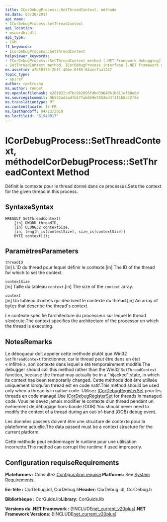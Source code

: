 ```yaml
---
title: ICorDebugProcess::SetThreadContext, méthode
ms.date: 03/30/2017
api_name:
- ICorDebugProcess.SetThreadContext
api_location:
- mscordbi.dll
api_type:
- COM
f1_keywords:
- ICorDebugProcess::SetThreadContext
helpviewer_keywords:
- ICorDebugProcess::SetThreadContext method [.NET Framework debugging]
- SetThreadContext method, ICorDebugProcess interface [.NET Framework debugging]
ms.assetid: a7b50175-2bf1-40be-8f65-64aec7aa1247
topic_type:
- apiref
author: rpetrusha
ms.author: ronpet
ms.openlocfilehash: e281022cd7bc9b2095fdbd3964061b811ef60e0d
ms.sourcegitcommit: 9b552addadfb57fab0b9e7852ed4f1f1b8a42f8e
ms.translationtype: MT
ms.contentlocale: fr-FR
ms.lasthandoff: 04/23/2019
ms.locfileid: "61949017"
---
```

# <a name="icordebugprocesssetthreadcontext-method"></a><span data-ttu-id="4eb69-102">ICorDebugProcess::SetThreadContext, méthode</span><span class="sxs-lookup"><span data-stu-id="4eb69-102">ICorDebugProcess::SetThreadContext Method</span></span>
<span data-ttu-id="4eb69-103">Définit le contexte pour le thread donné dans ce processus.</span><span class="sxs-lookup"><span data-stu-id="4eb69-103">Sets the context for the given thread in this process.</span></span>  
  
## <a name="syntax"></a><span data-ttu-id="4eb69-104">Syntaxe</span><span class="sxs-lookup"><span data-stu-id="4eb69-104">Syntax</span></span>  
  
```  
HRESULT SetThreadContext(  
    [in] DWORD threadID,  
    [in] ULONG32 contextSize,  
    [in, length_is(contextSize), size_is(contextSize)]  
    BYTE context[]);  
```  
  
## <a name="parameters"></a><span data-ttu-id="4eb69-105">Paramètres</span><span class="sxs-lookup"><span data-stu-id="4eb69-105">Parameters</span></span>  
 `threadID`  
 <span data-ttu-id="4eb69-106">[in] L’ID du thread pour lequel définir le contexte.</span><span class="sxs-lookup"><span data-stu-id="4eb69-106">[in] The ID of the thread for which to set the context.</span></span>  
  
 `contextSize`  
 <span data-ttu-id="4eb69-107">[in] Taille du tableau `context`.</span><span class="sxs-lookup"><span data-stu-id="4eb69-107">[in] The size of the `context` array.</span></span>  
  
 `context`  
 <span data-ttu-id="4eb69-108">[in] Un tableau d’octets qui décrivent le contexte du thread.</span><span class="sxs-lookup"><span data-stu-id="4eb69-108">[in] An array of bytes that describe the thread's context.</span></span>  
  
 <span data-ttu-id="4eb69-109">Le contexte spécifie l’architecture du processeur sur lequel le thread s’exécute.</span><span class="sxs-lookup"><span data-stu-id="4eb69-109">The context specifies the architecture of the processor on which the thread is executing.</span></span>  
  
## <a name="remarks"></a><span data-ttu-id="4eb69-110">Notes</span><span class="sxs-lookup"><span data-stu-id="4eb69-110">Remarks</span></span>  
 <span data-ttu-id="4eb69-111">Le débogueur doit appeler cette méthode plutôt que Win32 `SetThreadContext` fonctionner, car le thread peut être dans un état « infiltré », son contexte dans lequel a été temporairement modifié.</span><span class="sxs-lookup"><span data-stu-id="4eb69-111">The debugger should call this method rather than the Win32 `SetThreadContext` function, because the thread may actually be in a "hijacked" state, in which its context has been temporarily changed.</span></span> <span data-ttu-id="4eb69-112">Cette méthode doit être utilisée uniquement lorsqu’un thread est en code natif.</span><span class="sxs-lookup"><span data-stu-id="4eb69-112">This method should be used only when a thread is in native code.</span></span> <span data-ttu-id="4eb69-113">Utilisez [ICorDebugRegisterSet](../../../../docs/framework/unmanaged-api/debugging/icordebugregisterset-interface.md) pour les threads en code managé.</span><span class="sxs-lookup"><span data-stu-id="4eb69-113">Use [ICorDebugRegisterSet](../../../../docs/framework/unmanaged-api/debugging/icordebugregisterset-interface.md) for threads in managed code.</span></span> <span data-ttu-id="4eb69-114">Vous ne devez jamais modifier le contexte d’un thread pendant un événement de débogage hors-bande (OOB).</span><span class="sxs-lookup"><span data-stu-id="4eb69-114">You should never need to modify the context of a thread during an out-of-band (OOB) debug event.</span></span>  
  
 <span data-ttu-id="4eb69-115">Les données passées doivent être une structure de contexte pour la plateforme actuelle.</span><span class="sxs-lookup"><span data-stu-id="4eb69-115">The data passed must be a context structure for the current platform.</span></span>  
  
 <span data-ttu-id="4eb69-116">Cette méthode peut endommager le runtime pour une utilisation incorrecte.</span><span class="sxs-lookup"><span data-stu-id="4eb69-116">This method can corrupt the runtime if used improperly.</span></span>  
  
## <a name="requirements"></a><span data-ttu-id="4eb69-117">Configuration requise</span><span class="sxs-lookup"><span data-stu-id="4eb69-117">Requirements</span></span>  
 <span data-ttu-id="4eb69-118">**Plateformes :** Consultez [Configuration requise](../../../../docs/framework/get-started/system-requirements.md).</span><span class="sxs-lookup"><span data-stu-id="4eb69-118">**Platforms:** See [System Requirements](../../../../docs/framework/get-started/system-requirements.md).</span></span>  
  
 <span data-ttu-id="4eb69-119">**En-tête :** CorDebug.idl, CorDebug.h</span><span class="sxs-lookup"><span data-stu-id="4eb69-119">**Header:** CorDebug.idl, CorDebug.h</span></span>  
  
 <span data-ttu-id="4eb69-120">**Bibliothèque :** CorGuids.lib</span><span class="sxs-lookup"><span data-stu-id="4eb69-120">**Library:** CorGuids.lib</span></span>  
  
 <span data-ttu-id="4eb69-121">**Versions du .NET Framework :** [!INCLUDE[net_current_v20plus](../../../../includes/net-current-v20plus-md.md)]</span><span class="sxs-lookup"><span data-stu-id="4eb69-121">**.NET Framework Versions:** [!INCLUDE[net_current_v20plus](../../../../includes/net-current-v20plus-md.md)]</span></span>
